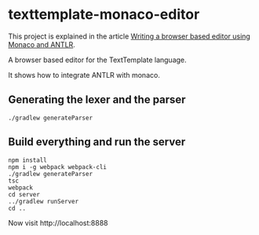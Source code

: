 # texttemplate-monaco-editor

This project is explained in the article [Writing a browser based editor using Monaco and ANTLR](https://tomassetti.me/writing-a-browser-based-editor-using-monaco-and-antlr/).

A browser based editor for the TextTemplate language.

It shows how to integrate ANTLR with monaco.

## Generating the lexer and the parser
```
./gradlew generateParser
```

## Build everything and run the server

```
npm install
npm i -g webpack webpack-cli
./gradlew generateParser
tsc
webpack
cd server
../gradlew runServer
cd .. 
```

Now visit http://localhost:8888
